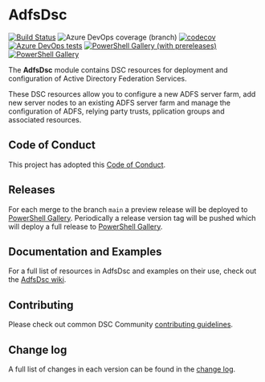 # AdfsDsc

[![Build Status](https://dev.azure.com/simonheather99/AdfsDsc/_apis/build/status/X-Guardian.AdfsDsc?branchName=main)](https://dev.azure.com/simonheather99/AdfsDsc/_build/latest?definitionId=3&branchName=main)
![Azure DevOps coverage (branch)](https://img.shields.io/azure-devops/coverage/simonheather99/AdfsDsc/3/main)
[![codecov](https://codecov.io/gh/X-Guardian/AdfsDsc/branch/main/graph/badge.svg)](https://codecov.io/gh/X-Guardian/AdfsDsc)
[![Azure DevOps tests](https://img.shields.io/azure-devops/tests/simonheather99/AdfsDsc/3/main)](https://dsccommunity.visualstudio.com/AdfsDsc/_test/analytics?definitionId=3&contextType=build)
[![PowerShell Gallery (with prereleases)](https://img.shields.io/powershellgallery/vpre/AdfsDsc?label=AdfsDsc%20Preview)](https://www.powershellgallery.com/packages/AdfsDsc/)
[![PowerShell Gallery](https://img.shields.io/powershellgallery/v/AdfsDsc?label=AdfsDsc)](https://www.powershellgallery.com/packages/AdfsDsc/)

The **AdfsDsc** module contains DSC resources for deployment and configuration of Active Directory Federation Services.

These DSC resources allow you to configure a new ADFS server farm, add new server nodes to an existing ADFS server farm
and manage the configuration of ADFS, relying party trusts,  pplication groups and associated resources.

## Code of Conduct

This project has adopted this [Code of Conduct](CODE_OF_CONDUCT.md).

## Releases

For each merge to the branch `main` a preview release will be deployed to [PowerShell Gallery](https://www.powershellgallery.com/).
Periodically a release version tag will be pushed which will deploy a full release to [PowerShell Gallery](https://www.powershellgallery.com/).

## Documentation and Examples

For a full list of resources in AdfsDsc and examples on their use, check out the [AdfsDsc wiki](https://github.com/X-Guardian/AdfsDsc/wiki).

## Contributing

Please check out common DSC Community [contributing guidelines](https://dsccommunity.org/guidelines/contributing).

## Change log

A full list of changes in each version can be found in the [change log](CHANGELOG.md).
